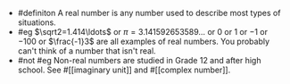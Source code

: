 - #definiton A real number is any number used to describe most types of situations.
- #eg $\sqrt2=1.414\ldots$ or $\pi=3.141592653589\ldots$ or $0$ or $1$ or $-1$ or $-100$ or $\frac{-1}3$ are all examples of real numbers. You probably can't think of a number that isn't real.
- #not #eg Non-real numbers are studied in Grade 12 and after high school. See #[[imaginary unit]] and #[[complex number]].